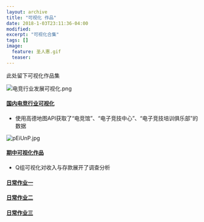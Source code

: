 ```yaml
---
layout: archive
title: "可视化 作品"
date: 2018-1-03T23:11:36-04:00
modified:
excerpt: "可视化合集"
tags: []
image: 
  feature: 圣人惠.gif
  teaser:
---
```


此处留下可视化作品集

![电竞行业发展可视化.png](https://i.loli.net/2018/01/06/5a50c9b2eb00f.png)
#### [国内电竞行业可视化](https://public.tableau.com/views/1_5301/1_2?:embed=y&:display_count=yes)
- 使用高德地图API获取了“电竞馆”、“电子竞技中心”、“电子竞技培训俱乐部”的数据

![pEiUnP.jpg](https://s1.ax1x.com/2018/01/06/pEiUnP.jpg)
#### [期中可视化作品](https://kusumuxi.github.io/infovis/Q组可视化作品/)
- Q组可视化对收入与存款展开了调查分析


#### [日常作业一](https://public.tableau.com/views/_16063/2?:embed=y&:display_count=yes)

#### [日常作业二](https://public.tableau.com/views/_16062/1_2?:embed=y&:display_count=yes)

#### [日常作业三](https://public.tableau.com/shared/MS7YMX7X8?:display_count=yes)
